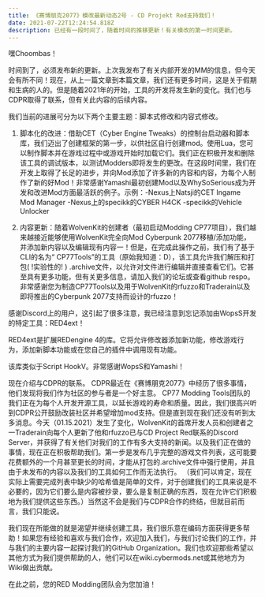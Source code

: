 ```yaml
---
title: 《赛博朋克2077》模改最新动态2号 - CD Projekt Red支持我们！
date: 2021-07-22T12:24:54.818Z
description: 已经有一段时间了，随着时间的推移更新！有关模改的第一时间更新。
---
```

嘿Choombas！

时间到了，必须发布新的更新。上次我发布了有关内部开发的MM的信息，但今天会有所不同！现在，从上一篇文章到本篇文章，我们还有更多时间，这是关于假期和生病的人的。但是随着2021年的开始，工具的开发将发生新的变化。我们也与CDPR取得了联系，但有关此内容的后续内容。

我们当前的进展可分为以下两个主要主题：脚本式修改和内容式修改。

1. 脚本化的改进：借助CET（Cyber​​ Engine Tweaks）的控制台启动器和脚本库，我们迈出了创建框架的第一步，以供社区自行创建mod。使用Lua，您可以制作脚本并在游戏过程中或游戏开始时加载它们。我们正在积极开发和删除该工具的调试版本，以测试Modders即将发生的更改。在这段时间里，我们在开发上取得了长足的进步，并向Mod添加了许多新的内容和内容，为每个人制作了新的好Mod！非常感谢Yamashi最初创建Mod以及WhySoSerious成为开发和改进Mod方面最活跃的例子。示例：-Nexus上Natsji的CET Ingame Mod Manager -Nexus上的specikk的CYBER H4CK -specikk的Vehicle Unlocker


2. 内容更新：随着WolvenKit的创建者（最初启动Modding CP77项目），我们越来越接近能够使用WolvenKit完全向Mod Cyber​​punk 2077移植/添加功能，并添加新内容以及编辑现有内容一！但是，在完成此操作之前，我们有了基于CLI的名为“ CP77Tools”的工具（原始我知道：D），该工具允许我们解压和打包( !实验性的! ) .archive文件，以允许对文件进行编辑并直接查看它们。它甚至具有更多功能，但有关更多信息，请加入我们的论坛或查看github respo。非常感谢您为制造CP77Tools以及用于WolvenKit的rfuzzo和Traderain以及即将推出的Cyber​​punk 2077支持而设计的rfuzzo！


感谢Discord上的用户，这引起了很多注意，我已经注意到忘记添加由WopsS开发的特定工具：RED4ext！

RED4ext是扩展REDengine 4的库。它将允许修改器添加新功能，修改游戏行为，添加新脚本功能或在您自己的插件中调用现有功能。

该库类似于Script HookV。非常感谢WopsS和Yamashi！


现在介绍与CDPR的联系。 CDPR最近在《赛博朋克2077》中经历了很多事情，他们发现将我们作为社区的参与者是一个好主意。 CP77 Modding Tools团队的我们正在为每个人开发开源工具，以延长游戏的寿命和质量。因此，我们很高兴听到CDPR公开鼓励改装社区并希望增加mod支持。但是直到现在我们还没有听到太多消息。今天（01.15.2021）发生了变化，WolvenKit的首席开发人员和创建者之一Traderain向每个人更新了他和rfuzzo已与CD Project Red联系的Discord Server，并获得了有关他们对我们的工作有多大支持的新闻。以及我们正在做的事情，现在正在积极帮助我们。第一步是发布几乎完整的游戏文件列表，这可能要花费额外的一个月甚至更长的时间，才能从打包的.archive文件中强行使用，并且由于未发布的内容以及我们的工具如何工作而无法执行。 （我们可以肯定，现在实际上需要完成列表中缺少的哈希值是简单的文件，对于创建我们的工具来说是不必要的，因为它们要么是内容被抄录，要么是复制正确的东西，现在允许它们积极地为我们提供这些东西。）当然这不会是我们与CDPR合作的终结，但就目前而言，我们只能说。

我们现在所能做的就是渴望并继续创建工具，我们很乐意在编码方面获得更多帮助！如果您有经验和喜欢与我们合作，欢迎加入我们，与我们讨论我们的工作，并与我们的主要内容一起探讨我们的GitHub Organization。我们也欢迎那些希望以其他方式为我们提供帮助的人，他们可以在wiki.cybermods.net或其他地方为Wiki做出贡献。

在此之前，您的RED Modding团队会为您加油！